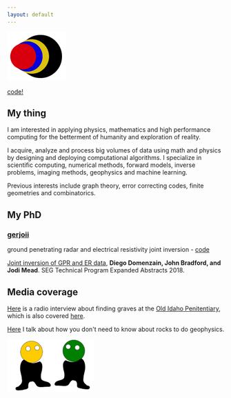 ```yaml
---
layout: default
---
```


[![](images/diegozain.png)](./)

[code!](https://github.com/diegozain)

## My thing

I am interested in applying physics, mathematics and high performance computing for the betterment of humanity and exploration of reality. 

I acquire, analyze and process big volumes of data using math and physics by designing and deploying computational algorithms. I specialize in scientific computing, numerical methods, forward models, inverse problems, imaging methods, geophysics and machine learning.

Previous interests include graph theory, error correcting codes, finite geometries and combinatorics.

## My PhD

### [gerjoii](https://diegozain.github.io/gerjoii)

ground penetrating radar and electrical resistivity joint inversion - [code](https://github.com/diegozain/gerjoii)

[Joint inversion of GPR and ER data](https://library.seg.org/doi/10.1190/segam2018-2997794.1), __Diego Domenzain, John Bradford, and Jodi Mead__. SEG Technical Program Expanded Abstracts 2018.

## Media coverage

[Here](https://www.boisestatepublicradio.org/post/boise-state-students-search-bodies-old-idaho-pen#stream/0) is a radio interview about finding graves at the [Old Idaho Penitentiary](https://history.idaho.gov/location/old-penitentiary/), which is also covered [here](https://www.boisestate.edu/news/2019/03/05/geophysics-club-works-to-help-solve-mysteries-in-historic-boise-cemetery/).

[Here](https://focus.boisestate.edu/article/ph-d-in-geophysics/) I talk about how you don't need to know about rocks to do geophysics.

[![](images/dudes.png)](./)